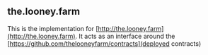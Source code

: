 ## the.looney.farm

This is the implementation for [http://the.looney.farm](http://the.looney.farm). It acts as an interface around the [https://github.com/thelooneyfarm/contracts](deployed contracts)
